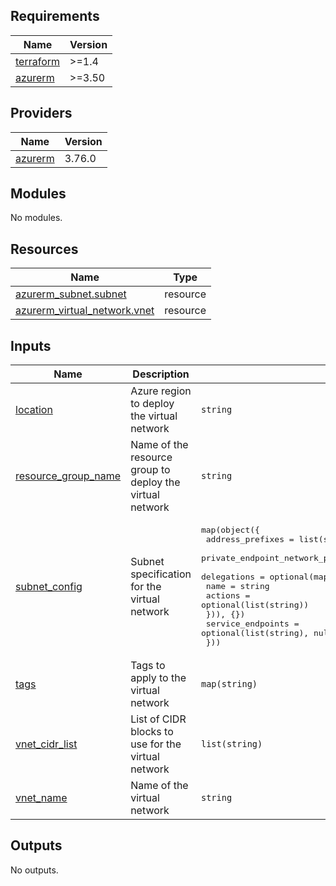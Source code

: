 <!-- BEGIN_TF_DOCS -->
## Requirements

| Name | Version |
|------|---------|
| <a name="requirement_terraform"></a> [terraform](#requirement\_terraform) | >=1.4 |
| <a name="requirement_azurerm"></a> [azurerm](#requirement\_azurerm) | >=3.50 |

## Providers

| Name | Version |
|------|---------|
| <a name="provider_azurerm"></a> [azurerm](#provider\_azurerm) | 3.76.0 |

## Modules

No modules.

## Resources

| Name | Type |
|------|------|
| [azurerm_subnet.subnet](https://registry.terraform.io/providers/hashicorp/azurerm/latest/docs/resources/subnet) | resource |
| [azurerm_virtual_network.vnet](https://registry.terraform.io/providers/hashicorp/azurerm/latest/docs/resources/virtual_network) | resource |

## Inputs

| Name | Description | Type | Default | Required |
|------|-------------|------|---------|:--------:|
| <a name="input_location"></a> [location](#input\_location) | Azure region to deploy the virtual network | `string` | n/a | yes |
| <a name="input_resource_group_name"></a> [resource\_group\_name](#input\_resource\_group\_name) | Name of the resource group to deploy the virtual network | `string` | n/a | yes |
| <a name="input_subnet_config"></a> [subnet\_config](#input\_subnet\_config) | Subnet specification for the virtual network | <pre>map(object({<br>        address_prefixes                                = list(string)<br>        private_endpoint_network_policies_enabled       = optional(bool, null)<br>        delegations                                     = optional(map(object({<br>            name = string<br>            actions = optional(list(string))<br>        })), {})<br>        service_endpoints                               = optional(list(string), null)<br>    }))</pre> | n/a | yes |
| <a name="input_tags"></a> [tags](#input\_tags) | Tags to apply to the virtual network | `map(string)` | `{}` | no |
| <a name="input_vnet_cidr_list"></a> [vnet\_cidr\_list](#input\_vnet\_cidr\_list) | List of CIDR blocks to use for the virtual network | `list(string)` | n/a | yes |
| <a name="input_vnet_name"></a> [vnet\_name](#input\_vnet\_name) | Name of the virtual network | `string` | n/a | yes |

## Outputs

No outputs.
<!-- END_TF_DOCS -->